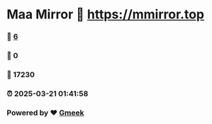 # Maa Mirror :link: https://mmirror.top 
### :page_facing_up: [6](https://mmirror.top/tag.html) 
### :speech_balloon: 0 
### :hibiscus: 17230 
### :alarm_clock: 2025-03-21 01:41:58 
### Powered by :heart: [Gmeek](https://github.com/Meekdai/Gmeek)

